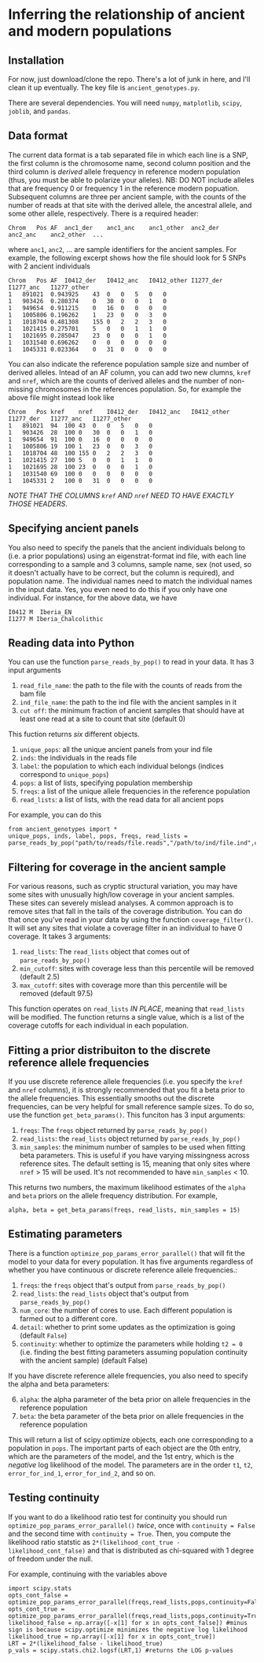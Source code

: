 # Inferring the relationship of ancient and modern populations

## Installation

For now, just download/clone the repo. There's a lot of junk in here, and I'll clean it up eventually. The key file is `ancient_genotypes.py`. 

There are several dependencies. You will need `numpy`, `matplotlib`, `scipy`, `joblib`, and `pandas`. 

## Data format

The current data format is a tab separated file in which each line is a SNP, the first column is the chromosome name, second column position and the third column is *derived* allele frequency in reference modern population (thus, you must be able to polarize your alleles). NB: DO NOT include alleles that are frequency 0 or frequency 1 in the reference modern popuation. Subsequent columns are three per ancient sample, with the counts of the number of reads at that site with the derived allele, the ancestral allele, and some other allele, respectively. There is a required header: 

```
Chrom	Pos	AF	anc1_der	anc1_anc	anc1_other	anc2_der	anc2_anc	anc2_other	...
```

where `anc1`, `anc2`, ... are sample identifiers for the ancient samples. For example, the following excerpt shows how the file should look for 5 SNPs with 2 ancient individuals

```
Chrom	Pos	AF	I0412_der	I0412_anc	I0412_other	I1277_der	I1277_anc	I1277_other
1	891021	0.943925	43	0	0	5	0	0
1	903426	0.280374	0	30	0	0	1	0
1	949654	0.911215	0	16	0	0	0	0
1	1005806	0.196262	1	23	0	0	3	0
1	1018704	0.481308	155	0	2	2	3	0
1	1021415	0.275701	5	0	0	1	1	0
1	1021695	0.285047	23	0	0	0	1	0
1	1031540	0.696262	0	0	0	0	0	0
1	1045331	0.023364	0	31	0	0	0	0
```

You can also indicate the reference population sample size and number of derived alleles. Intead of an AF column, you can add two new clumns, ``kref`` and ``nref``, which are the counts of derived alleles and the number of non-missing chromosomes in the references population. So, for example the above file might instead look like

```
Chrom	Pos	kref	nref	I0412_der	I0412_anc	I0412_other	I1277_der	I1277_anc	I1277_other
1	891021	94	100	43	0	0	5	0	0
1	903426	28	100	0	30	0	0	1	0
1	949654	91	100	0	16	0	0	0	0
1	1005806	19	100	1	23	0	0	3	0
1	1018704	48	100	155	0	2	2	3	0
1	1021415	27	100	5	0	0	1	1	0
1	1021695	28	100	23	0	0	0	1	0
1	1031540	69	100	0	0	0	0	0	0
1	1045331	2	100	0	31	0	0	0	0
```
*NOTE THAT THE COLUMNS ``kref`` AND ``nref`` NEED TO HAVE EXACTLY THOSE HEADERS*.

## Specifying ancient panels

You also need to specify the panels that the ancient individuals belong to (i.e. a prior populations) using an eigenstrat-format ind file, with each line corresponding to a sample and 3 columns, sample name, sex (not used, so it doesn't actually have to be correct, but the column is required), and population name. The individual names need to match the individual names in the input data. Yes, you even need to do this if you only have one individual. For instance, for the above data, we have

```
I0412 M  Iberia_EN
I1277 M Iberia_Chalcolithic
```

## Reading data into Python

You can use the function ``parse_reads_by_pop()`` to read in your data. It has 3 input arguments

1. ``read_file_name``: the path to the file with the counts of reads from the bam file 
2. ``ind_file_name``: the path to the ind file with the ancient samples in it
3. ``cut off``: the minimum fraction of ancient samples that should have at least one read at a site to count that site (default 0)

This fuction returns *six* different objects.

1. ``unique_pops``: all the unique ancient panels from your ind file
2. ``inds``: the individuals in the reads file
3. ``label``: the population to which each individual belongs (indices correspond to ``unique_pops``)
4. ``pops``: a list of lists, specifying population membership 
5. ``freqs``: a list of the unique allele frequencies in the reference population
6. ``read_lists``: a list of lists, with the read data for all ancient pops

For example, you can do this

```
from ancient_genotypes import *
unique_pops, inds, label, pops, freqs, read_lists = parse_reads_by_pop("path/to/reads/file.reads","/path/to/ind/file.ind",cutoff=0)
```

## Filtering for coverage in the ancient sample

For various reasons, such as cryptic structural variation, you may have some sites with unusually high/low coverage in your ancient samples. These sites can severely mislead analyses.  A common approach is to remove sites that fall in the tails of the coverage distribution. You can do that once you've read in your data by using the function ``coverage_filter()``. It will set any sites that violate a coverage filter in an individual to have 0 coverage. It takes 3 arguments:

1. ``read_lists``: The ``read_lists`` object that comes out of ``parse_reads_by_pop()``
2. ``min_cutoff``: sites with coverage less than this percentile will be removed (default 2.5)
3. ``max_cutoff``: sites with coverage more than this percentile will be removed (default 97.5)

This function operates on ``read_lists`` *IN PLACE*, meaning that ``read_lists`` will be modified. The function returns a single value, which is a list of the coverage cutoffs for each individual in each population.

## Fitting a prior distribuiton to the discrete reference allele frequencies

If you use discrete reference allele frequencies (i.e. you specify the ``kref`` and ``nref`` columns), it is strongly recommended that you fit a beta prior to the allele frequencies. This essentially smooths out the discrete frequencies, can be very helpful for small reference sample sizes. To do so, use the function ``get_beta_params()``. This funciton has 3 input arguments:

1. ``freqs``: The ``freqs`` object returned by ``parse_reads_by_pop()``
2. ``read_lists``: the ``read_lists`` object returned by ``parse_reads_by_pop()``
3. ``min_samples``: the minimum number of samples to be used when fitting beta parameters. This is useful if you have varying missingness across reference sites. The default setting is 15, meaning that only sites where ``nref`` > 15 will be used. It's not recommended to have ``min_samples`` < 10.

This returns two numbers, the maximum likelihood estimates of the ``alpha`` and ``beta`` priors on the allele frequency distribution. For example,

```
alpha, beta = get_beta_params(freqs, read_lists, min_samples = 15)
```

## Estimating parameters

There is a function ``optimize_pop_params_error_parallel()`` that will fit the model to your data for every population. It has five arguments regardless of whether you have continuous or discrete reference allele frequencies.:

1. ``freqs``: the ``freqs`` object that's output from ``parse_reads_by_pop()``
2. ``read_lists``: the ``read_lists`` object that's output from ``parse_reads_by_pop()``
3. ``num_core``: the number of cores to use. Each different population is farmed out to a different core.
4. ``detail``: whether to print some updates as the optimization is going (default ``False``)
5. ``continuity``: whether to optimize the parameters while holding `t2 = 0` (i.e. finding the best fitting parameters assuming population continuity with the ancient sample) (default False)

If you have discrete reference allele frequencies, you also need to specify the alpha and beta parameters:

6. ``alpha``: the alpha parameter of the beta prior on allele frequencies in the reference population
7. ``beta``: the beta parameter of the beta prior on allele frequencies in the reference population

This will return a list of scipy.optimize objects, each one corresponding to a population in ``pops``. The important parts of each object are the 0th entry, which are the parameters of the model, and the 1st entry, which is the *negative* log likelihood of the model. The parameters are in the order ``t1``, ``t2``, ``error_for_ind_1``, ``error_for_ind_2``, and so on. 

## Testing continuity

If you want to do a likelihood ratio test for continuity you should run ``optimize_pop_params_error_parallel()`` *twice*, once with ``continuity = False`` and the second time with ``continuity = True``. Then, you compute the likelihood ratio statstic as ``2*(likelihood_cont_true - likelihood_cont_false)`` and that is distributed as chi-squared with 1 degree of freedom under the null. 

For example, continuing with the variables above

```
import scipy.stats
opts_cont_false = optimize_pop_params_error_parallel(freqs,read_lists,pops,continuity=False)
opts_cont_true = optimize_pop_params_error_parallel(freqs,read_lists,pops,continuity=True)
likelihood_false = np.array([-x[1] for x in opts_cont_false]) #minus sign is because scipy.optimize minimizes the negative log likelihood
likelihood_true = np.array([-x[1] for x in opts_cont_true])
LRT = 2*(likelihood_false - likelihood_true)
p_vals = scipy.stats.chi2.logsf(LRT,1) #returns the LOG p-values
```

 
